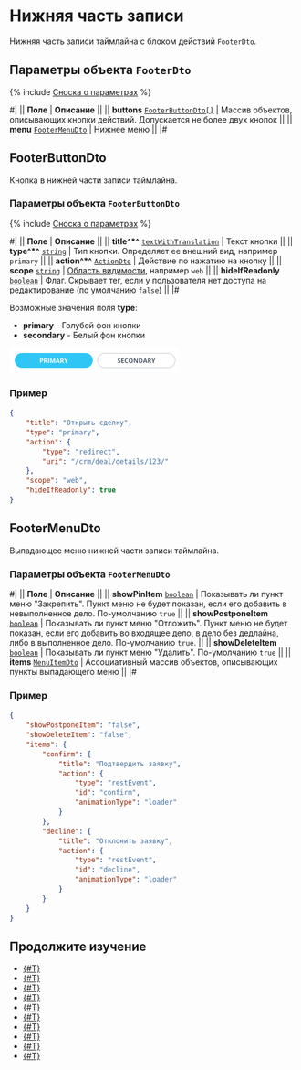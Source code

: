 # Нижняя часть записи

Нижняя часть записи таймлайна с блоком действий `FooterDto`.

## Параметры объекта `FooterDto`

{% include [Сноска о параметрах](../../../../../../_includes/required.md) %}

#|
|| **Поле** | **Описание** ||
|| **buttons**
[`FooterButtonDto[]`](#footerbuttondto) | Массив объектов, описывающих кнопки действий. Допускается не более двух кнопок ||
|| **menu**
[`FooterMenuDto`](#footermenudto) | Нижнее меню ||
|#

## FooterButtonDto

Кнопка в нижней части записи таймлайна.

### Параметры объекта `FooterButtonDto`

{% include [Сноска о параметрах](../../../../../../_includes/required.md) %}

#|
|| **Поле** | **Описание** ||
|| **title^*^**
[`textWithTranslation`](./field-types.md#textwithtranslation) | Текст кнопки ||
|| **type^*^**
[`string`](../../../../data-types.md) | Тип кнопки. Определяет ее внешний вид, например `primary` ||
|| **action^*^**
[`ActionDto`](./action.md) | Действие по нажатию на кнопку ||
|| **scope**
[`string`](../../../../data-types.md) | [Область видимости](./field-types.md#scope), например `web` ||
|| **hideIfReadonly**
[`boolean`](../../../../data-types.md) | Флаг. Скрывает тег, если у пользователя нет доступа на редактирование (по умолчанию `false`) ||
|#

Возможные значения поля **type**:

- **primary** - Голубой фон кнопки
- **secondary** - Белый фон кнопки

![Типы кнопок](./_images/ContentBlockDto_20.png)

### Пример

```json
{
    "title": "Открыть сделку",
    "type": "primary",
    "action": {
        "type": "redirect",
        "uri": "/crm/deal/details/123/"
    },
    "scope": "web",
    "hideIfReadonly": true
}
```

## FooterMenuDto

Выпадающее меню нижней части записи таймлайна.

### Параметры объекта `FooterMenuDto`

#|
|| **Поле** | **Описание** ||
|| **showPinItem**
[`boolean`](../../../../data-types.md) | Показывать ли пункт меню "Закрепить". Пункт меню не будет показан, если его добавить в невыполненное дело. По-умолчанию `true` ||
|| **showPostponeItem**
[`boolean`](../../../../data-types.md) | Показывать ли пункт меню "Отложить". Пункт меню не будет показан, если его добавить во входящее дело, в дело без дедлайна, либо в выполненное дело. По-умолчанию `true`. ||
|| **showDeleteItem**
[`boolean`](../../../../data-types.md) | Показывать ли пункт меню "Удалить". По-умолчанию `true` ||
|| **items**
[`MenuItemDto`](./menu-item.md) | Ассоциативный массив объектов, описывающих пункты выпадающего меню ||
|#

### Пример

```json
{
    "showPostponeItem": "false",
    "showDeleteItem": "false",
    "items": {
        "confirm": {
            "title": "Подтвердить заявку",
            "action": {
                "type": "restEvent",
                "id": "confirm",
                "animationType": "loader"
            }
        },
        "decline": {
            "title": "Отклонить заявку",
            "action": {
                "type": "restEvent",
                "id": "decline",
                "animationType": "loader"
            }
        }
    }
}
```

## Продолжите изучение

- [{#T}](./layout.md)
- [{#T}](./icon.md)
- [{#T}](./body.md)
- [{#T}](./content-block.md)
- [{#T}](./header.md)
- [{#T}](./menu-item.md)
- [{#T}](./action.md)
- [{#T}](./field-types.md)
- [{#T}](./rest-app-layout-dto.md)
- [{#T}](./examples.md)